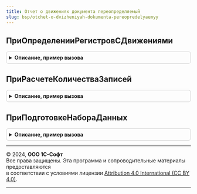 ```yaml
---
title: Отчет о движениях документа переопределяемый
slug: bsp/otchet-o-dvizheniyah-dokumenta-pereopredelyaemyy
---
```



## ПриОпределенииРегистровСДвижениями
<details style="margin: 1em 0; padding: 0.5em; border: 1px solid #ccc; border-radius: 6px;">

<summary style="font-weight: bold; cursor: pointer;">Описание, пример вызова</summary>

```bsl

// Позволяет дополнить регистры с движениями документа дополнительными регистрами.
//
// Параметры:
//    Документ - ДокументСсылка - документ коллекцию движений которого необходимо дополнить.
//    РегистрыСДвижениями - Соответствие из КлючИЗначение:
//        * Ключ     - ОбъектМетаданных - регистр как объект метаданных.
//        * Значение - Строка           - имя поля регистратора.
//
Процедура ПриОпределенииРегистровСДвижениями(Документ, РегистрыСДвижениями) Экспорт
```

Пример вызова
```bsl
ОтчетОДвиженияхДокументаПереопределяемый.ПриОпределенииРегистровСДвижениями(Документ, РегистрыСДвижениями) 
```
</details>

## ПриРасчетеКоличестваЗаписей
<details style="margin: 1em 0; padding: 0.5em; border: 1px solid #ccc; border-radius: 6px;">

<summary style="font-weight: bold; cursor: pointer;">Описание, пример вызова</summary>

```bsl

// Позволяет рассчитать количество записей для дополнительных наборов, добавленных процедурой
// ПриОпределенииРегистровСДвижениями.
//
// Параметры:
//    Документ - ДокументСсылка - документ коллекцию движений которого необходимо дополнить.
//    РассчитанноеКоличество - Соответствие из КлючИЗначение:
//        * Ключ     - Строка - полное имя регистра (вместо точек используется символ подчеркивания).
//        * Значение - Число  - рассчитанное количество записей.
//
Процедура ПриРасчетеКоличестваЗаписей(Документ, РассчитанноеКоличество) Экспорт
```

Пример вызова
```bsl
ОтчетОДвиженияхДокументаПереопределяемый.ПриРасчетеКоличестваЗаписей(Документ, РассчитанноеКоличество) 
```
</details>

## ПриПодготовкеНабораДанных
<details style="margin: 1em 0; padding: 0.5em; border: 1px solid #ccc; border-radius: 6px;">

<summary style="font-weight: bold; cursor: pointer;">Описание, пример вызова</summary>

```bsl

// Позволяет дополнить или переопределить коллекцию наборов данных для вывода движений документа.
//
// Параметры:
//    Документ - ДокументСсылка - документ, коллекцию движений которого необходимо дополнить.
//    НаборыДанных - Массив - сведения о наборах данных (тип элемента Структура).
//
Процедура ПриПодготовкеНабораДанных(Документ, НаборыДанных) Экспорт
```

Пример вызова
```bsl
ОтчетОДвиженияхДокументаПереопределяемый.ПриПодготовкеНабораДанных(Документ, НаборыДанных) 
```
</details>

---

© 2024, **ООО 1С-Софт**  
Все права защищены. Эта программа и сопроводительные материалы предоставляются  
в соответствии с условиями лицензии [Attribution 4.0 International (CC BY 4.0)](https://creativecommons.org/licenses/by/4.0/legalcode).

---
